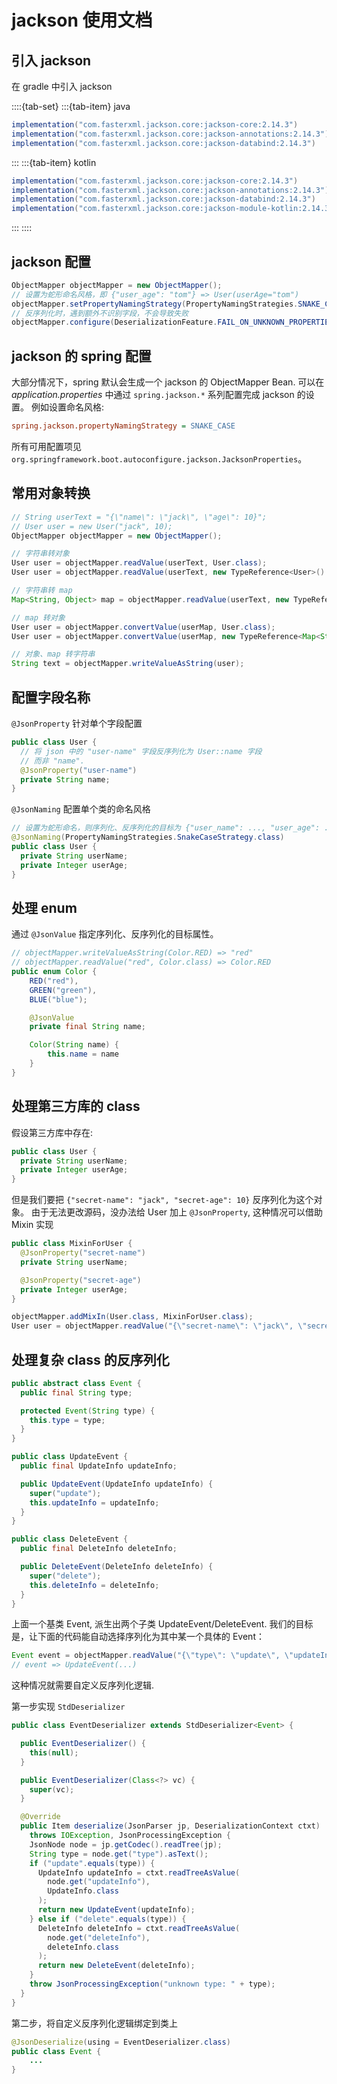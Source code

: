 # jackson 使用文档

## 引入 jackson

在 gradle 中引入 jackson

::::{tab-set}
:::{tab-item} java

```java
implementation("com.fasterxml.jackson.core:jackson-core:2.14.3")
implementation("com.fasterxml.jackson.core:jackson-annotations:2.14.3")
implementation("com.fasterxml.jackson.core:jackson-databind:2.14.3")
```

:::
:::{tab-item} kotlin

```java
implementation("com.fasterxml.jackson.core:jackson-core:2.14.3")
implementation("com.fasterxml.jackson.core:jackson-annotations:2.14.3")
implementation("com.fasterxml.jackson.core:jackson-databind:2.14.3")
implementation("com.fasterxml.jackson.core:jackson-module-kotlin:2.14.3")
```

:::
::::

## jackson 配置

```java
ObjectMapper objectMapper = new ObjectMapper();
// 设置为蛇形命名风格，即 {"user_age": "tom"} => User(userAge="tom")
objectMapper.setPropertyNamingStrategy(PropertyNamingStrategies.SNAKE_CASE);
// 反序列化时，遇到额外不识别字段，不会导致失败
objectMapper.configure(DeserializationFeature.FAIL_ON_UNKNOWN_PROPERTIES, false);
```

## jackson 的 spring 配置

大部分情况下，spring 默认会生成一个 jackson 的 ObjectMapper Bean.
可以在 _application.properties_ 中通过 `spring.jackson.*` 系列配置完成 jackson 的设置。
例如设置命名风格:

```ini
spring.jackson.propertyNamingStrategy = SNAKE_CASE
```

所有可用配置项见 `org.springframework.boot.autoconfigure.jackson.JacksonProperties`。

## 常用对象转换

```java
// String userText = "{\"name\": \"jack\", \"age\": 10}";
// User user = new User("jack", 10);
ObjectMapper objectMapper = new ObjectMapper();

// 字符串转对象
User user = objectMapper.readValue(userText, User.class);
User user = objectMapper.readValue(userText, new TypeReference<User>() {});

// 字符串转 map
Map<String, Object> map = objectMapper.readValue(userText, new TypeReference<Map<String, Object>>() {});

// map 转对象
User user = objectMapper.convertValue(userMap, User.class);
User user = objectMapper.convertValue(userMap, new TypeReference<Map<String, Object>>() {});

// 对象、map 转字符串
String text = objectMapper.writeValueAsString(user);
```

## 配置字段名称

`@JsonProperty` 针对单个字段配置

```java
public class User {
  // 将 json 中的 "user-name" 字段反序列化为 User::name 字段
  // 而非 "name".
  @JsonProperty("user-name")
  private String name;
}
```

`@JsonNaming` 配置单个类的命名风格

```java
// 设置为蛇形命名，则序列化、反序列化的目标为 {"user_name": ..., "user_age": ...}
@JsonNaming(PropertyNamingStrategies.SnakeCaseStrategy.class)
public class User {
  private String userName;
  private Integer userAge;
}
```

## 处理 enum

通过 `@JsonValue` 指定序列化、反序列化的目标属性。

```java
// objectMapper.writeValueAsString(Color.RED) => "red"
// objectMapper.readValue("red", Color.class) => Color.RED
public enum Color {
    RED("red"),
    GREEN("green"),
    BLUE("blue");

    @JsonValue
    private final String name;

    Color(String name) {
        this.name = name
    }
}
```

## 处理第三方库的 class

假设第三方库中存在:

```java
public class User {
  private String userName;
  private Integer userAge;
}
```

但是我们要把 `{"secret-name": "jack", "secret-age": 10}` 反序列化为这个对象。
由于无法更改源码，没办法给 User 加上 `@JsonProperty`, 这种情况可以借助 Mixin 实现

```java
public class MixinForUser {
  @JsonProperty("secret-name")
  private String userName;

  @JsonProperty("secret-age")
  private Integer userAge;
}

objectMapper.addMixIn(User.class, MixinForUser.class);
User user = objectMapper.readValue("{\"secret-name\": \"jack\", \"secret-age\": 10}", User.class)
```

## 处理复杂 class 的反序列化

```java
public abstract class Event {
  public final String type;

  protected Event(String type) {
    this.type = type;
  }
}

public class UpdateEvent {
  public final UpdateInfo updateInfo;

  public UpdateEvent(UpdateInfo updateInfo) {
    super("update");
    this.updateInfo = updateInfo;
  }
}

public class DeleteEvent {
  public final DeleteInfo deleteInfo;

  public DeleteEvent(DeleteInfo deleteInfo) {
    super("delete");
    this.deleteInfo = deleteInfo;
  }
}
```

上面一个基类 Event, 派生出两个子类 UpdateEvent/DeleteEvent.
我们的目标是，让下面的代码能自动选择序列化为其中某一个具体的 Event：

```java
Event event = objectMapper.readValue("{\"type\": \"update\", \"updateInfo\": {...}}", Event.class);
// event => UpdateEvent(...)
```

这种情况就需要自定义反序列化逻辑.

第一步实现 `StdDeserializer`

```java
public class EventDeserializer extends StdDeserializer<Event> {

  public EventDeserializer() {
    this(null);
  }

  public EventDeserializer(Class<?> vc) {
    super(vc);
  }

  @Override
  public Item deserialize(JsonParser jp, DeserializationContext ctxt)
    throws IOException, JsonProcessingException {
    JsonNode node = jp.getCodec().readTree(jp);
    String type = node.get("type").asText();
    if ("update".equals(type)) {
      UpdateInfo updateInfo = ctxt.readTreeAsValue(
        node.get("updateInfo"),
        UpdateInfo.class
      );
      return new UpdateEvent(updateInfo);
    } else if ("delete".equals(type)) {
      DeleteInfo deleteInfo = ctxt.readTreeAsValue(
        node.get("deleteInfo"),
        deleteInfo.class
      );
      return new DeleteEvent(deleteInfo);
    }
    throw JsonProcessingException("unknown type: " + type);
  }
}
```

第二步，将自定义反序列化逻辑绑定到类上

```java
@JsonDeserialize(using = EventDeserializer.class)
public class Event {
    ...
}
```
